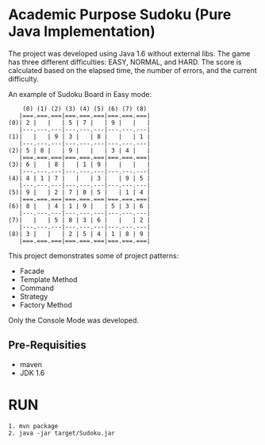 # Academic Purpose Sudoku (Pure Java Implementation)

The project was developed using Java 1.6 without external libs. The game has three different difficulties: EASY, NORMAL, and HARD. The score is calculated based on the elapsed time, the number of errors, and the current difficulty.

An example of Sudoku Board in Easy mode:

```
    (0) (1) (2) (3) (4) (5) (6) (7) (8) 
   |===.===.===|===.===.===|===.===.===|
(0)| 2 |   |   | 5 | 7 |   | 9 |   |   |
   |---.---.---|---.---.---|---.---.---|
(1)|   |   | 9 | 3 |   | 8 |   |   | 1 |
   |---.---.---|---.---.---|---.---.---|
(2)| 5 | 8 |   | 9 |   |   | 3 | 4 |   |
   |===.===.===|===.===.===|===.===.===|
(3)| 6 |   | 8 |   | 1 | 9 |   |   |   |
   |---.---.---|---.---.---|---.---.---|
(4)| 4 | 1 | 7 |   |   | 3 |   | 9 | 5 |
   |---.---.---|---.---.---|---.---.---|
(5)| 9 |   | 2 | 7 | 8 | 5 |   | 1 | 4 |
   |===.===.===|===.===.===|===.===.===|
(6)| 8 |   | 4 | 1 | 9 |   | 5 | 3 | 6 |
   |---.---.---|---.---.---|---.---.---|
(7)|   |   | 5 | 8 | 3 | 6 |   |   | 2 |
   |---.---.---|---.---.---|---.---.---|
(8)| 3 |   |   | 2 | 5 | 4 | 1 | 8 | 9 |
   |===.===.===|===.===.===|===.===.===|
```

This project demonstrates some of project patterns:

- Facade
- Template Method
- Command
- Strategy
- Factory Method

Only the Console Mode was developed.

## Pre-Requisities ##
- maven
- JDK 1.6

# RUN

```
1. mvn package
2. java -jar target/Sudoku.jar


